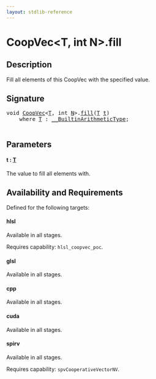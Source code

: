 ```yaml
---
layout: stdlib-reference
---
```


# CoopVec\<T, int N\>\.fill

## Description

Fill all elements of this CoopVec with the specified value.



## Signature 

<pre>
<span class="code_keyword">void</span> <a href="index.html" class="code_type">CoopVec</a>&lt;<a href="index.html#typeparam-T" class="code_type">T</a>, <span class="code_keyword">int</span> <a href="index.html#decl-N" class="code_var">N</a>&gt;.<a href="fill.html">fill</a>(<a href="index.html#typeparam-T" class="code_type">T</a> <a href="fill.html#decl-t" class="code_param">t</a>)
    <span class='code_keyword'>where</span> <a href="index.html#typeparam-T" class="code_type">T</a> : <a href="../../interfaces/0_builtinarithmetictype-029j/index.html" class="code_type">__BuiltinArithmeticType</a>;

</pre>

## Parameters

####  <a id="decl-t"></a>t  : [T](index.html#typeparam-T)
The value to fill all elements with.


## Availability and Requirements

Defined for the following targets:

#### hlsl
Available in all stages.

Requires capability: `hlsl_coopvec_poc`.
#### glsl
Available in all stages.

#### cpp
Available in all stages.

#### cuda
Available in all stages.

#### spirv
Available in all stages.

Requires capability: `spvCooperativeVectorNV`.


